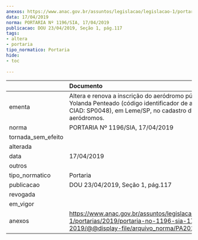 ```yaml
---
anexos: https://www.anac.gov.br/assuntos/legislacao/legislacao-1/portarias/2019/portaria-no-1196-sia-17-04-2019/@@display-file/arquivo_norma/PA2019-1196.pdf
data: 17/04/2019
norma: PORTARIA Nº 1196/SIA, 17/04/2019
publicacao: DOU 23/04/2019, Seção 1, pág.117
tags:
- altera
- portaria
tipo_normatico: Portaria
hide: 
- toc 
 
---
```


|                    | Documento                                                                                                                                                    |
|:-------------------|:-------------------------------------------------------------------------------------------------------------------------------------------------------------|
| ementa             | Altera e renova a inscrição do aeródromo público Yolanda Penteado (código identificador de aeródromo - CIAD: SP0048), em Leme/SP, no cadastro de aeródromos. |
| norma              | PORTARIA Nº 1196/SIA, 17/04/2019                                                                                                                             |
| tornada_sem_efeito |                                                                                                                                                              |
| alterada           |                                                                                                                                                              |
| data               | 17/04/2019                                                                                                                                                   |
| outros             |                                                                                                                                                              |
| tipo_normatico     | Portaria                                                                                                                                                     |
| publicacao         | DOU 23/04/2019, Seção 1, pág.117                                                                                                                             |
| revogada           |                                                                                                                                                              |
| em_vigor           |                                                                                                                                                              |
| anexos             | https://www.anac.gov.br/assuntos/legislacao/legislacao-1/portarias/2019/portaria-no-1196-sia-17-04-2019/@@display-file/arquivo_norma/PA2019-1196.pdf         |